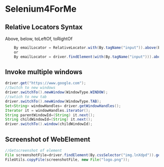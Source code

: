 # Selenium4ForMe

## Relative Locators Syntax
Above, below, toLeftOf, toRightOf
```java
    By emailLocator = RelativeLocator.with(By.tagName("input")).above(By.id("password"));
    or
    By emailLocator = driver.findElement(with(By.tagName("input"))).above(By.id("password"));
```

## Invoke multiple windows
```java
driver.get("https://www.google.com");
//Switch to new windows
driver.switchTo().newWindow(WindowType.WINDOW);
//swtich to new tab
driver.switchTo().newWindow(WindowType.TAB);
Set<String> windowHandles= driver.getWindowHandles();
Iterator it = windowHandles.iterator();
String parentWindowId=(String) it.next();
String childWindowId=(String) it.next();
driver.switchTo().window(childWindowId);
```

## Screenshot of WebElement
```java
//Getscreenshot of element
File screenshotFile=driver.findElement(By.cssSelector("img.lnXdpd")).getScreenshotAs(OutputType.FILE);
FileUtils.copyFile(screenshotFile, new File("logo.png"));
```
